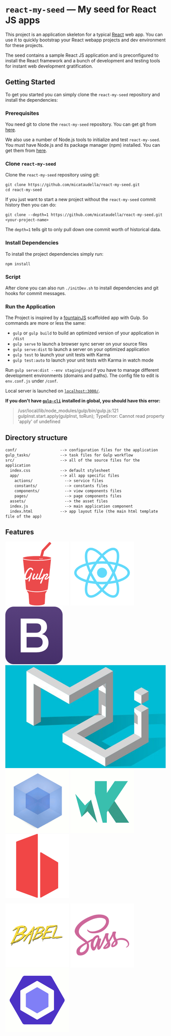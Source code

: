 # `react-my-seed` — My seed for React JS apps

This project is an application skeleton for a typical [React][react] web app. You can use it
to quickly bootstrap your React webapp projects and dev environment for these projects.

The seed contains a sample React JS application and is preconfigured to install the React
framework and a bunch of development and testing tools for instant web development gratification.


## Getting Started

To get you started you can simply clone the `react-my-seed` repository and install the dependencies:

### Prerequisites

You need git to clone the `react-my-seed` repository. You can get git from [here][git].

We also use a number of Node.js tools to initialize and test `react-my-seed`. You must have Node.js
and its package manager (npm) installed. You can get them from [here][node].

### Clone `react-my-seed`

Clone the `react-my-seed` repository using git:

```
git clone https://github.com/micataudella/react-my-seed.git
cd react-my-seed
```

If you just want to start a new project without the `react-my-seed` commit history then you can do:

```
git clone --depth=1 https://github.com/micataudella/react-my-seed.git <your-project-name>
```

The `depth=1` tells git to only pull down one commit worth of historical data.

### Install Dependencies

To install the project dependencies simply run:

```
npm install
```

### Script

After clone you can also run `./initDev.sh` to install dependencies and git hooks for commit messages.

### Run the Application

The Project is inspired by a [fountainJS][fountainjs] scaffolded app with Gulp. So commands are more or less the same:

* `gulp` or `gulp build` to build an optimized version of your application in `/dist`
* `gulp serve` to launch a browser sync server on your source files
* `gulp serve:dist` to launch a server on your optimized application
* `gulp test` to launch your unit tests with Karma
* `gulp test:auto` to launch your unit tests with Karma in watch mode

Run `gulp serve:dist --env staging|prod` if you have to manage different development environments (domains and paths). The config file to edit is `env.conf.js` under `/conf`.

Local server is launched on [`localhost:3000/`][local-app-url].

**If you don't have [`gulp-cli`](https://www.npmjs.com/package/gulp-cli) installed in global, you should have this error:**
> /usr/local/lib/node_modules/gulp/bin/gulp.js:121
    gulpInst.start.apply(gulpInst, toRun);
TypeError: Cannot read property 'apply' of undefined

## Directory structure

```
conf/                   --> configuration files for the application
gulp_tasks/             --> task files for Gulp workflow
src/                    --> all of the source files for the application
  index.css             --> default stylesheet
  app/                  --> all app specific files
    actions/              --> service files
    constants/            --> constants files
    components/           --> view components files
    pages/                --> page components files
  assets/                 --> the asset files
  index.js                --> main application component
  index.html            --> app layout file (the main html template file of the app)
```
## Features

![Logo](src/assets/images/logos/gulp.png)
![Logo](src/assets/images/logos/react.png)
![Logo](src/assets/images/logos/bootstrap.png)
![Logo](src/assets/images/logos/material-ui.png)
![Logo](src/assets/images/logos/webpack.png)
![Logo](src/assets/images/logos/karma.png)
![Logo](src/assets/images/logos/browsersync.png)

![Logo](src/assets/images/logos/babel.png)
![Logo](src/assets/images/logos/sass.png)
![Logo](src/assets/images/logos/eslint.png)


[react]: https://facebook.github.io/react/
[fountainjs]: http://fountainjs.io/
[git]: https://git-scm.com/
[http-server]: https://github.com/indexzero/http-server
[local-app-url]: http://localhost:3000/
[node]: https://nodejs.org/
[npm]: https://www.npmjs.org/